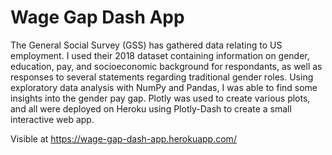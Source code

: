 # Wage Gap Dash App

The General Social Survey (GSS) has gathered data relating to US employment. I used their 2018 dataset containing information on gender, education, pay, and socioeconomic background for respondants, as well as responses to several statements regarding traditional gender roles. Using exploratory data analysis with NumPy and Pandas, I was able to find some insights into the gender pay gap. Plotly was used to create various plots, and all were deployed on Heroku using Plotly-Dash to create a small interactive web app.

Visible at https://wage-gap-dash-app.herokuapp.com/

